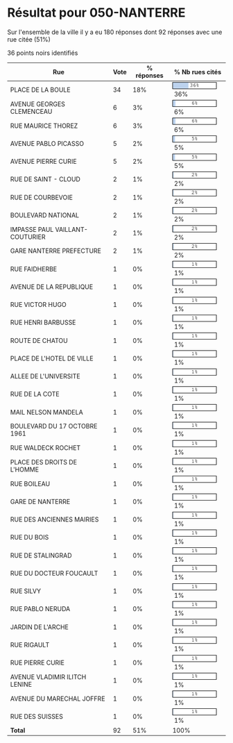 # Résultat pour 050-NANTERRE

Sur l'ensemble de la ville il y a eu 180 réponses dont 92 réponses avec une rue citée (51%)

36 points noirs identifiés

| Rue | Vote | % réponses | % Nb rues cités|
|-----|------|------------|----------------|
| PLACE DE LA BOULE | 34 | 18% | <img src="../../img/bar_36.gif" />&nbsp;36%|
| AVENUE GEORGES CLEMENCEAU | 6 | 3% | <img src="../../img/bar_6.gif" />&nbsp;6%|
| RUE MAURICE THOREZ | 6 | 3% | <img src="../../img/bar_6.gif" />&nbsp;6%|
| AVENUE PABLO PICASSO | 5 | 2% | <img src="../../img/bar_5.gif" />&nbsp;5%|
| AVENUE PIERRE CURIE | 5 | 2% | <img src="../../img/bar_5.gif" />&nbsp;5%|
| RUE DE SAINT - CLOUD | 2 | 1% | <img src="../../img/bar_2.gif" />&nbsp;2%|
| RUE DE COURBEVOIE | 2 | 1% | <img src="../../img/bar_2.gif" />&nbsp;2%|
| BOULEVARD NATIONAL | 2 | 1% | <img src="../../img/bar_2.gif" />&nbsp;2%|
| IMPASSE PAUL VAILLANT-COUTURIER | 2 | 1% | <img src="../../img/bar_2.gif" />&nbsp;2%|
| GARE NANTERRE PREFECTURE | 2 | 1% | <img src="../../img/bar_2.gif" />&nbsp;2%|
| RUE FAIDHERBE | 1 | 0% | <img src="../../img/bar_1.gif" />&nbsp;1%|
| AVENUE DE LA REPUBLIQUE | 1 | 0% | <img src="../../img/bar_1.gif" />&nbsp;1%|
| RUE VICTOR HUGO | 1 | 0% | <img src="../../img/bar_1.gif" />&nbsp;1%|
| RUE HENRI BARBUSSE | 1 | 0% | <img src="../../img/bar_1.gif" />&nbsp;1%|
| ROUTE DE CHATOU | 1 | 0% | <img src="../../img/bar_1.gif" />&nbsp;1%|
| PLACE DE L'HOTEL DE VILLE | 1 | 0% | <img src="../../img/bar_1.gif" />&nbsp;1%|
| ALLEE DE L'UNIVERSITE | 1 | 0% | <img src="../../img/bar_1.gif" />&nbsp;1%|
| RUE DE LA COTE | 1 | 0% | <img src="../../img/bar_1.gif" />&nbsp;1%|
| MAIL NELSON MANDELA | 1 | 0% | <img src="../../img/bar_1.gif" />&nbsp;1%|
| BOULEVARD DU 17 OCTOBRE 1961 | 1 | 0% | <img src="../../img/bar_1.gif" />&nbsp;1%|
| RUE WALDECK ROCHET | 1 | 0% | <img src="../../img/bar_1.gif" />&nbsp;1%|
| PLACE DES DROITS DE L'HOMME | 1 | 0% | <img src="../../img/bar_1.gif" />&nbsp;1%|
| RUE BOILEAU | 1 | 0% | <img src="../../img/bar_1.gif" />&nbsp;1%|
| GARE DE NANTERRE | 1 | 0% | <img src="../../img/bar_1.gif" />&nbsp;1%|
| RUE DES ANCIENNES MAIRIES | 1 | 0% | <img src="../../img/bar_1.gif" />&nbsp;1%|
| RUE DU BOIS | 1 | 0% | <img src="../../img/bar_1.gif" />&nbsp;1%|
| RUE DE STALINGRAD | 1 | 0% | <img src="../../img/bar_1.gif" />&nbsp;1%|
| RUE DU DOCTEUR FOUCAULT | 1 | 0% | <img src="../../img/bar_1.gif" />&nbsp;1%|
| RUE SILVY | 1 | 0% | <img src="../../img/bar_1.gif" />&nbsp;1%|
| RUE PABLO NERUDA | 1 | 0% | <img src="../../img/bar_1.gif" />&nbsp;1%|
| JARDIN DE L'ARCHE | 1 | 0% | <img src="../../img/bar_1.gif" />&nbsp;1%|
| RUE RIGAULT | 1 | 0% | <img src="../../img/bar_1.gif" />&nbsp;1%|
| RUE PIERRE CURIE | 1 | 0% | <img src="../../img/bar_1.gif" />&nbsp;1%|
| AVENUE VLADIMIR ILITCH LENINE | 1 | 0% | <img src="../../img/bar_1.gif" />&nbsp;1%|
| AVENUE DU MARECHAL JOFFRE | 1 | 0% | <img src="../../img/bar_1.gif" />&nbsp;1%|
| RUE DES SUISSES | 1 | 0% | <img src="../../img/bar_1.gif" />&nbsp;1%|
| **Total** | 92 | 51% | 100%|
